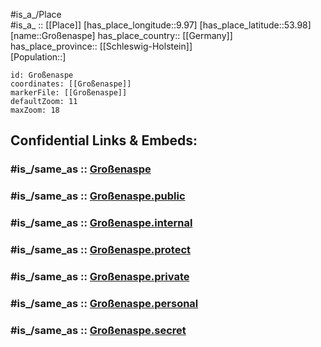 ﻿---
confidential: public
isDeleted: false
location:
- 53.98
- 9.97
mapmarker: city
mapzoom:
- 7
- 12
SpocWebEntityId: 30594
tags:
- geo/City
type: City
---

#is_a_/Place  
#is_a_ :: [[Place]] 
[has_place_longitude::9.97] 
[has_place_latitude::53.98] 
[name::Großenaspe] 
has_place_country:: [[Germany]]  
has_place_province:: [[Schleswig-Holstein]]  
[Population::] 



```leaflet
id: Großenaspe
coordinates: [[Großenaspe]] 
markerFile: [[Großenaspe]] 
defaultZoom: 11 
maxZoom: 18
```


## Confidential Links & Embeds: 

### #is_/same_as :: [Großenaspe](/_Standards/Earth/Continent/Europe/Europe~Central/Germany/Germany~West/Schleswig-Holstein/counties~SH/Segeberg/cities~Segeberg/Bad_Bramstedt-Land/boroughs~Bad_Bramstedt-Land/Großenaspe.md) 

### #is_/same_as :: [Großenaspe.public](/_public/Earth/Continent/Europe/Europe~Central/Germany/Germany~West/Schleswig-Holstein/counties~SH/Segeberg/cities~Segeberg/Bad_Bramstedt-Land/boroughs~Bad_Bramstedt-Land/Großenaspe.public.md) 

### #is_/same_as :: [Großenaspe.internal](/_internal/Earth/Continent/Europe/Europe~Central/Germany/Germany~West/Schleswig-Holstein/counties~SH/Segeberg/cities~Segeberg/Bad_Bramstedt-Land/boroughs~Bad_Bramstedt-Land/Großenaspe.internal.md) 

### #is_/same_as :: [Großenaspe.protect](/_protect/Earth/Continent/Europe/Europe~Central/Germany/Germany~West/Schleswig-Holstein/counties~SH/Segeberg/cities~Segeberg/Bad_Bramstedt-Land/boroughs~Bad_Bramstedt-Land/Großenaspe.protect.md) 

### #is_/same_as :: [Großenaspe.private](/_private/Earth/Continent/Europe/Europe~Central/Germany/Germany~West/Schleswig-Holstein/counties~SH/Segeberg/cities~Segeberg/Bad_Bramstedt-Land/boroughs~Bad_Bramstedt-Land/Großenaspe.private.md) 

### #is_/same_as :: [Großenaspe.personal](/_personal/Earth/Continent/Europe/Europe~Central/Germany/Germany~West/Schleswig-Holstein/counties~SH/Segeberg/cities~Segeberg/Bad_Bramstedt-Land/boroughs~Bad_Bramstedt-Land/Großenaspe.personal.md) 

### #is_/same_as :: [Großenaspe.secret](/_secret/Earth/Continent/Europe/Europe~Central/Germany/Germany~West/Schleswig-Holstein/counties~SH/Segeberg/cities~Segeberg/Bad_Bramstedt-Land/boroughs~Bad_Bramstedt-Land/Großenaspe.secret.md)


